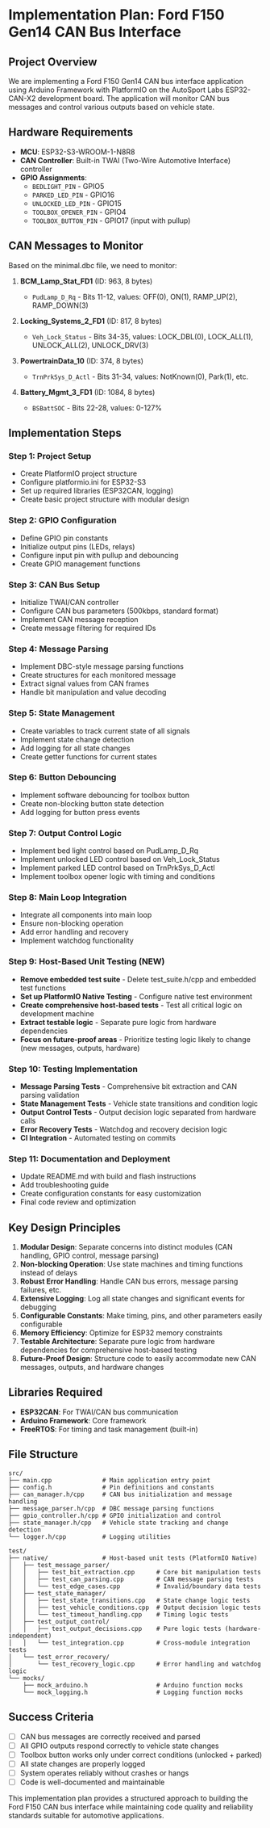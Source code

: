# Implementation Plan: Ford F150 Gen14 CAN Bus Interface

## Project Overview

We are implementing a Ford F150 Gen14 CAN bus interface application using Arduino Framework with PlatformIO on the AutoSport Labs ESP32-CAN-X2 development board. The application will monitor CAN bus messages and control various outputs based on vehicle state.

## Hardware Requirements

- **MCU**: ESP32-S3-WROOM-1-N8R8
- **CAN Controller**: Built-in TWAI (Two-Wire Automotive Interface) controller
- **GPIO Assignments**:
  - `BEDLIGHT_PIN` - GPIO5
  - `PARKED_LED_PIN` - GPIO16
  - `UNLOCKED_LED_PIN` - GPIO15
  - `TOOLBOX_OPENER_PIN` - GPIO4
  - `TOOLBOX_BUTTON_PIN` - GPIO17 (input with pullup)

## CAN Messages to Monitor

Based on the minimal.dbc file, we need to monitor:

1. **BCM_Lamp_Stat_FD1** (ID: 963, 8 bytes)
   - `PudLamp_D_Rq` - Bits 11-12, values: OFF(0), ON(1), RAMP_UP(2), RAMP_DOWN(3)

2. **Locking_Systems_2_FD1** (ID: 817, 8 bytes)
   - `Veh_Lock_Status` - Bits 34-35, values: LOCK_DBL(0), LOCK_ALL(1), UNLOCK_ALL(2), UNLOCK_DRV(3)

3. **PowertrainData_10** (ID: 374, 8 bytes)
   - `TrnPrkSys_D_Actl` - Bits 31-34, values: NotKnown(0), Park(1), etc.

4. **Battery_Mgmt_3_FD1** (ID: 1084, 8 bytes)
   - `BSBattSOC` - Bits 22-28, values: 0-127%

## Implementation Steps

### Step 1: Project Setup
- Create PlatformIO project structure
- Configure platformio.ini for ESP32-S3
- Set up required libraries (ESP32CAN, logging)
- Create basic project structure with modular design

### Step 2: GPIO Configuration
- Define GPIO pin constants
- Initialize output pins (LEDs, relays)
- Configure input pin with pullup and debouncing
- Create GPIO management functions

### Step 3: CAN Bus Setup
- Initialize TWAI/CAN controller
- Configure CAN bus parameters (500kbps, standard format)
- Implement CAN message reception
- Create message filtering for required IDs

### Step 4: Message Parsing
- Implement DBC-style message parsing functions
- Create structures for each monitored message
- Extract signal values from CAN frames
- Handle bit manipulation and value decoding

### Step 5: State Management
- Create variables to track current state of all signals
- Implement state change detection
- Add logging for all state changes
- Create getter functions for current states

### Step 6: Button Debouncing
- Implement software debouncing for toolbox button
- Create non-blocking button state detection
- Add logging for button press events

### Step 7: Output Control Logic
- Implement bed light control based on PudLamp_D_Rq
- Implement unlocked LED control based on Veh_Lock_Status
- Implement parked LED control based on TrnPrkSys_D_Actl
- Implement toolbox opener logic with timing and conditions

### Step 8: Main Loop Integration
- Integrate all components into main loop
- Ensure non-blocking operation
- Add error handling and recovery
- Implement watchdog functionality

### Step 9: Host-Based Unit Testing (NEW)
- **Remove embedded test suite** - Delete test_suite.h/cpp and embedded test functions
- **Set up PlatformIO Native Testing** - Configure native test environment 
- **Create comprehensive host-based tests** - Test all critical logic on development machine
- **Extract testable logic** - Separate pure logic from hardware dependencies
- **Focus on future-proof areas** - Prioritize testing logic likely to change (new messages, outputs, hardware)

### Step 10: Testing Implementation
- **Message Parsing Tests** - Comprehensive bit extraction and CAN parsing validation
- **State Management Tests** - Vehicle state transitions and condition logic
- **Output Control Tests** - Output decision logic separated from hardware calls
- **Error Recovery Tests** - Watchdog and recovery decision logic
- **CI Integration** - Automated testing on commits

### Step 11: Documentation and Deployment
- Update README.md with build and flash instructions
- Add troubleshooting guide
- Create configuration constants for easy customization
- Final code review and optimization

## Key Design Principles

1. **Modular Design**: Separate concerns into distinct modules (CAN handling, GPIO control, message parsing)
2. **Non-blocking Operation**: Use state machines and timing functions instead of delays
3. **Robust Error Handling**: Handle CAN bus errors, message parsing failures, etc.
4. **Extensive Logging**: Log all state changes and significant events for debugging
5. **Configurable Constants**: Make timing, pins, and other parameters easily configurable
6. **Memory Efficiency**: Optimize for ESP32 memory constraints
7. **Testable Architecture**: Separate pure logic from hardware dependencies for comprehensive host-based testing
8. **Future-Proof Design**: Structure code to easily accommodate new CAN messages, outputs, and hardware changes

## Libraries Required

- **ESP32CAN**: For TWAI/CAN bus communication
- **Arduino Framework**: Core framework
- **FreeRTOS**: For timing and task management (built-in)

## File Structure

```
src/
├── main.cpp              # Main application entry point
├── config.h              # Pin definitions and constants
├── can_manager.h/cpp     # CAN bus initialization and message handling
├── message_parser.h/cpp  # DBC message parsing functions
├── gpio_controller.h/cpp # GPIO initialization and control
├── state_manager.h/cpp   # Vehicle state tracking and change detection
└── logger.h/cpp          # Logging utilities

test/
├── native/               # Host-based unit tests (PlatformIO Native)
│   ├── test_message_parser/
│   │   ├── test_bit_extraction.cpp      # Core bit manipulation tests
│   │   ├── test_can_parsing.cpp         # CAN message parsing tests
│   │   └── test_edge_cases.cpp          # Invalid/boundary data tests
│   ├── test_state_manager/
│   │   ├── test_state_transitions.cpp   # State change logic tests
│   │   ├── test_vehicle_conditions.cpp  # Output decision logic tests
│   │   └── test_timeout_handling.cpp    # Timing logic tests
│   ├── test_output_control/
│   │   ├── test_output_decisions.cpp    # Pure logic tests (hardware-independent)
│   │   └── test_integration.cpp         # Cross-module integration tests
│   └── test_error_recovery/
│       └── test_recovery_logic.cpp      # Error handling and watchdog logic
└── mocks/
    ├── mock_arduino.h                   # Arduino function mocks
    └── mock_logging.h                   # Logging function mocks
```

## Success Criteria

- [ ] CAN bus messages are correctly received and parsed
- [ ] All GPIO outputs respond correctly to vehicle state changes
- [ ] Toolbox button works only under correct conditions (unlocked + parked)
- [ ] All state changes are properly logged
- [ ] System operates reliably without crashes or hangs
- [ ] Code is well-documented and maintainable

This implementation plan provides a structured approach to building the Ford F150 CAN bus interface while maintaining code quality and reliability standards suitable for automotive applications.

